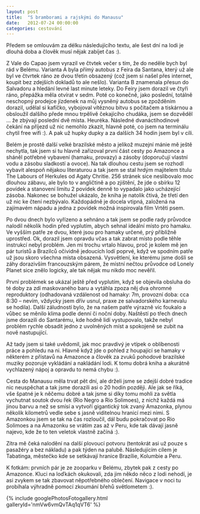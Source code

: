 ```yaml
---
layout: post
title:  "S bramborami a rajskými do Manausu"
date:   2012-07-24 00:00:00
categories: cestování
---
```


Předem se omlouvám za délku následujícího textu, ale šest dní na lodi je dlouhá doba a člověk musí nějak zabíjet čas :).

Z Vale do Capao jsem vyrazil ve čtvtek večer s tím, že do neděle bych byl rád v Belému. Varianta A byla přímý autobus z Feira da Santana, který už ale byl ve čtvrtek ráno ze dvou třetin obsazený (což jsem si našel přes internet, koupit bez zdejších dokladů to ale nešlo). Varianta B znamenala přesun do Salvadoru a hledání levné last minute leteky. Do Feiry jsem dorazil ve čtyři ráno, přepážka měla otvírat v sedm. Poté co konečně, jako poslední, totálně neschopný prodejce jízdenek na můj vysněný autobus se zpožděním dorazil, udělal si kafíčko, vybojoval vítěznou bitvu s počítačem a tiskárnou a obsloužil dalšího přede mnou trpělivě čekajícího chudáka, jsem se dozvěděl … že zbývají poslední dvě místa. Heuréka. Následné dvanáctihodinové čekání na příjezd už nic nemohlo zkazit, hlavně poté, co jsem na terminálu chytil free wifi :). A pak už hupky dupky a za dalších 34 hodin jsem byl v cíli.

Belém je prostě další velké brazilské město a jelikož muzejní mánie mě ještě nechytla, tak jsem si tu hlavně zařizoval první část cesty po Amazonce a sháněl potřebné vybavení (hamaku, provazy) a zásoby (doporučují vlastní vodu a zásobu sladkostí a ovoce). Na tak dlouhou cestu jsem se rozhodl vybavit alespoň nějakou literaturou a tak jsem se stal hrdým majitelem titulu The Labours of Herkules od Agaty Chritie. 256 stránek sice neslibovalo moc dlouhou zábavu, ale bylo to v angličtině a po zjištění, že jde o sbírku 12 povídek a stanovení limitu 2 povídek denně to vypadalo jako ucházející zásoba. Nakonec se bohužel ukázalo, že kniha je natolik čtivá, že třetí den už nic ke čtení nezbývalo. Každopádně je docela vtipná, založená na zajímavém nápadu a jedna z povídek možná inspirovala film Vrtěti psem.

Po dvou dnech bylo vyřízeno a sehnáno a tak jsem se podle rady průvodce nalodil několik hodin před vyplutím, abych sehnal ideální místo pro hamaku. Ve vyšším patře ze dvou, které jsou pro hamaky určené, prý přibližně uprostřed. Ok, dorazil jsem opravdu včas a tak zabrat místo podle těhle instrukcí nebyl problém. Jen mi trochu vrtalo hlavou, proč je kolem mě jen pár turistů a Brazilců očividně jedoucích lodí poprvé, když ve spodním patře už jsou skoro všechna místa obsazená. Vysvětlení, ke kterému jsme došli se záhy dorazivším francouzským párem, že místní nečtou průvodce od Lonely Planet sice znělo logicky, ale tak nějak mu nikdo moc nevěřil.

První problémek se ukázal ještě před vyplutím, když se objevila obsluha do té doby za zdí maskovaného baru a vytáhla zpoza něj dva ohromné reproduktory (odhadovaná vzdálenost od hamaky: 7m, provozní doba: cca 8:30 – nevím, vždycky jsem dřív usnul, praxe ze salvadorského karnevalu se hodila). Další záludností bylo, že na našem patře výrazně víc foukalo a vůbec se měnilo klima podle denní či noční doby. Naštěstí po třech dnech jsme dorazili do Santarému, kde hodně lidí vystupovalo, takže nebyl problém rychle obsadit jedno z uvolněných míst a spokojeně se zubit na nově nastupující.

Až tady jsem si také uvědomil, jak moc pravdivý je vtípek o oblíbenosti práce a pohledu na ni. Hlavně když jde o pohled z houpající se hamaky v některém z přístavů na Amazonce a člověk za zvuků pohodové brazilské muziky pozoruje vykládání a nakládání lodi. K tomu dobrá kniha a akurátně vychlazený nápoj a opravdu to nemá chybu :).

Cesta do Manausu měla trvat pět dní, ale drželi jsme se zdejší dobré tradice nic neuspěchat a tak jsme dorazili asi o 20 hodin později. Ale jak se říká, vše špatné je k něčemu dobré a tak jsme si díky tomu mohli za světla vychutnat soutok dvou řek (Rio Negro a Rio Solimoes), z nichž každá má jinou barvu a než se smísí a vytvoří gigantický tok zvaný Amazonka, plynou několik kilometrů vedle sebe s jasně viditelnou hranicí mezi nimi. S Amazonkou jsem se tak na čas rozloučil, dál budu pokračovat po Rio Solimoes a na Amazonku se vrátím zas až v Peru, kde tak dávají jasně najevo, kde že to ten veletok vlastně začíná :).

Zítra mě čeká nalodění na další plovoucí potvoru (tentokrát asi už pouze s pasažéry a bez nákladu) a pak týden na palubě. Následujícím cílem je Tabatinga, městečko kde se setkávají hranice Brazílie, Kolumbie a Peru.

K fotkám: prvních pár je ze zooparku v Belému, zbytek pak z cesty po Amazonce. Kluci na loďkách okukovali, zda jim někdo něco z lodi nehodí, je asi zvykem se tak zbavovat něpotřebného oblečení. Navigace v noci tu probíhala výhradně pomocí zkoumání břehů světlometem :).

{% include googlePhotosFotogallery.html galleryId='nmVw6vmQvTAq1qVT6' %}
